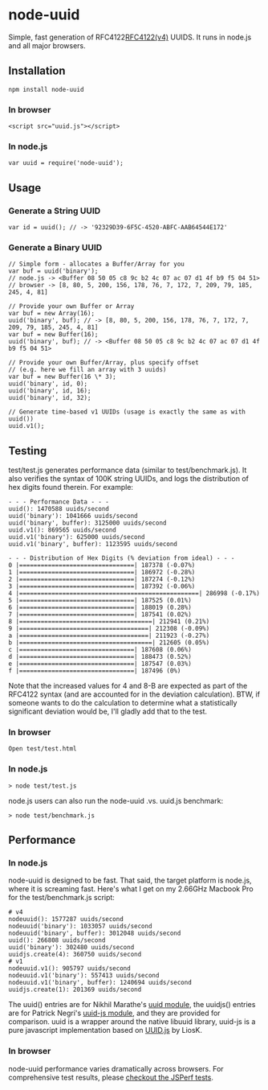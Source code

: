 # node-uuid

Simple, fast generation of RFC4122[RFC4122(v4)](http://www.ietf.org/rfc/rfc4122.txt) UUIDS.  It runs in node.js and all major browsers.

## Installation

    npm install node-uuid

### In browser

    <script src="uuid.js"></script>

### In node.js

    var uuid = require('node-uuid');

## Usage

### Generate a String UUID

    var id = uuid(); // -> '92329D39-6F5C-4520-ABFC-AAB64544E172'

### Generate a Binary UUID

    // Simple form - allocates a Buffer/Array for you
    var buf = uuid('binary');
    // node.js -> <Buffer 08 50 05 c8 9c b2 4c 07 ac 07 d1 4f b9 f5 04 51>
    // browser -> [8, 80, 5, 200, 156, 178, 76, 7, 172, 7, 209, 79, 185, 245, 4, 81]

    // Provide your own Buffer or Array
    var buf = new Array(16);
    uuid('binary', buf); // -> [8, 80, 5, 200, 156, 178, 76, 7, 172, 7, 209, 79, 185, 245, 4, 81]
    var buf = new Buffer(16);
    uuid('binary', buf); // -> <Buffer 08 50 05 c8 9c b2 4c 07 ac 07 d1 4f b9 f5 04 51>

    // Provide your own Buffer/Array, plus specify offset
    // (e.g. here we fill an array with 3 uuids)
    var buf = new Buffer(16 \* 3);
    uuid('binary', id, 0);
    uuid('binary', id, 16);
    uuid('binary', id, 32);

    // Generate time-based v1 UUIDs (usage is exactly the same as with uuid())
    uuid.v1();

## Testing

test/test.js generates performance data (similar to test/benchmark.js). It also verifies the syntax of 100K string UUIDs, and logs the distribution of hex digits found therein.  For example:

    - - - Performance Data - - -
    uuid(): 1470588 uuids/second
    uuid('binary'): 1041666 uuids/second
    uuid('binary', buffer): 3125000 uuids/second
    uuid.v1(): 869565 uuids/second
    uuid.v1('binary'): 625000 uuids/second
    uuid.v1('binary', buffer): 1123595 uuids/second

    - - - Distribution of Hex Digits (% deviation from ideal) - - -
    0 |================================| 187378 (-0.07%)
    1 |================================| 186972 (-0.28%)
    2 |================================| 187274 (-0.12%)
    3 |================================| 187392 (-0.06%)
    4 |==================================================| 286998 (-0.17%)
    5 |================================| 187525 (0.01%)
    6 |================================| 188019 (0.28%)
    7 |================================| 187541 (0.02%)
    8 |=====================================| 212941 (0.21%)
    9 |====================================| 212308 (-0.09%)
    a |====================================| 211923 (-0.27%)
    b |=====================================| 212605 (0.05%)
    c |================================| 187608 (0.06%)
    d |================================| 188473 (0.52%)
    e |================================| 187547 (0.03%)
    f |================================| 187496 (0%)

Note that the increased values for 4 and 8-B are expected as part of the RFC4122 syntax (and are accounted for in the deviation calculation). BTW, if someone wants to do the calculation to determine what a statistically significant deviation would be, I'll gladly add that to the test.

### In browser

    Open test/test.html

### In node.js

    > node test/test.js

node.js users can also run the node-uuid .vs. uuid.js benchmark:

    > node test/benchmark.js

## Performance

### In node.js

node-uuid is designed to be fast.  That said, the target platform is node.js, where it is screaming fast.  Here's what I get on my 2.66GHz Macbook Pro for the test/benchmark.js script:

    # v4
    nodeuuid(): 1577287 uuids/second
    nodeuuid('binary'): 1033057 uuids/second
    nodeuuid('binary', buffer): 3012048 uuids/second
    uuid(): 266808 uuids/second
    uuid('binary'): 302480 uuids/second
    uuidjs.create(4): 360750 uuids/second
    # v1
    nodeuuid.v1(): 905797 uuids/second
    nodeuuid.v1('binary'): 557413 uuids/second
    nodeuuid.v1('binary', buffer): 1240694 uuids/second
    uuidjs.create(1): 201369 uuids/second

The uuid() entries are for Nikhil Marathe's [uuid module](https://bitbucket.org/nikhilm/uuidjs), the uuidjs() entries are for Patrick Negri's [uuid-js module](https://github.com/pnegri/uuid-js), and they are provided for comparison. uuid is a wrapper around the native libuuid library, uuid-js is a pure javascript implementation based on [UUID.js](https://github.com/LiosK/UUID.js) by LiosK.

### In browser

node-uuid performance varies dramatically across browsers.  For comprehensive test results, please [checkout the JSPerf tests](http://jsperf.com/node-uuid-performance).

